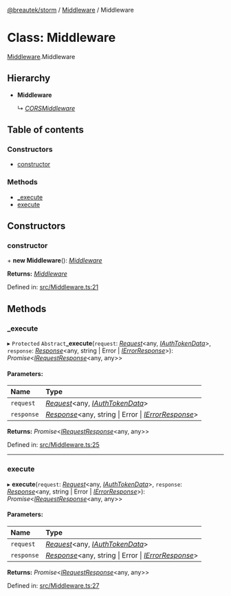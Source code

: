 [@breautek/storm](../README.md) / [Middleware](../modules/middleware.md) / Middleware

# Class: Middleware

[Middleware](../modules/middleware.md).Middleware

## Hierarchy

* **Middleware**

  ↳ [*CORSMiddleware*](corsmiddleware.corsmiddleware-1.md)

## Table of contents

### Constructors

- [constructor](middleware.middleware-1.md#constructor)

### Methods

- [\_execute](middleware.middleware-1.md#_execute)
- [execute](middleware.middleware-1.md#execute)

## Constructors

### constructor

\+ **new Middleware**(): [*Middleware*](middleware.middleware-1.md)

**Returns:** [*Middleware*](middleware.middleware-1.md)

Defined in: [src/Middleware.ts:21](https://github.com/breautek/storm/blob/2614a1c/src/Middleware.ts#L21)

## Methods

### \_execute

▸ `Protected` `Abstract`**_execute**(`request`: [*Request*](request.request-1.md)<any, [*IAuthTokenData*](../interfaces/iauthtokendata.iauthtokendata-1.md)\>, `response`: [*Response*](response.response-1.md)<any, string \| Error \| [*IErrorResponse*](../interfaces/stormerror.ierrorresponse.md)\>): *Promise*<[*IRequestResponse*](../interfaces/irequestresponse.irequestresponse-1.md)<any, any\>\>

#### Parameters:

| Name | Type |
| :------ | :------ |
| `request` | [*Request*](request.request-1.md)<any, [*IAuthTokenData*](../interfaces/iauthtokendata.iauthtokendata-1.md)\> |
| `response` | [*Response*](response.response-1.md)<any, string \| Error \| [*IErrorResponse*](../interfaces/stormerror.ierrorresponse.md)\> |

**Returns:** *Promise*<[*IRequestResponse*](../interfaces/irequestresponse.irequestresponse-1.md)<any, any\>\>

Defined in: [src/Middleware.ts:25](https://github.com/breautek/storm/blob/2614a1c/src/Middleware.ts#L25)

___

### execute

▸ **execute**(`request`: [*Request*](request.request-1.md)<any, [*IAuthTokenData*](../interfaces/iauthtokendata.iauthtokendata-1.md)\>, `response`: [*Response*](response.response-1.md)<any, string \| Error \| [*IErrorResponse*](../interfaces/stormerror.ierrorresponse.md)\>): *Promise*<[*IRequestResponse*](../interfaces/irequestresponse.irequestresponse-1.md)<any, any\>\>

#### Parameters:

| Name | Type |
| :------ | :------ |
| `request` | [*Request*](request.request-1.md)<any, [*IAuthTokenData*](../interfaces/iauthtokendata.iauthtokendata-1.md)\> |
| `response` | [*Response*](response.response-1.md)<any, string \| Error \| [*IErrorResponse*](../interfaces/stormerror.ierrorresponse.md)\> |

**Returns:** *Promise*<[*IRequestResponse*](../interfaces/irequestresponse.irequestresponse-1.md)<any, any\>\>

Defined in: [src/Middleware.ts:27](https://github.com/breautek/storm/blob/2614a1c/src/Middleware.ts#L27)
